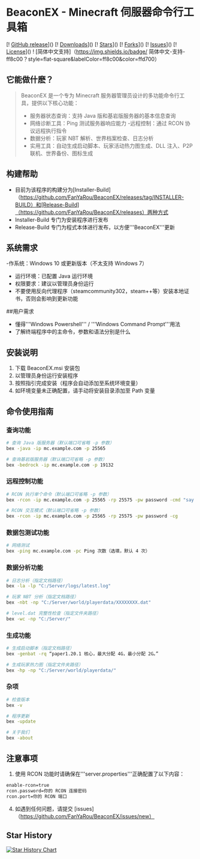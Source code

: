 # BeaconEX - Minecraft 伺服器命令行工具箱

[! [GitHub release](https://img.shields.io/github/v/release/GongSunFangYun/BeaconEX?style=flat-square)]()
[! [Downloads](https://img.shields.io/github/downloads/GongSunFangYun/BeaconEX/total?style=flat-square)]()
[! [Stars](https://img.shields.io/github/stars/GongSunFangYun/BeaconEX?style=flat-square)]()
[! [Forks](https://img.shields.io/github/forks/GongSunFangYun/BeaconEX?style=flat-square)]()
[! [Issues](https://img.shields.io/github/issues/GongSunFangYun/BeaconEX?style=flat-square)]()
[! [License](https://img.shields.io/github/license/GongSunFangYun/BeaconEX?style=flat-square)]()
! [简体中文支持]（https://img.shields.io/badge/ 简体中文-支持-ff8c00？style=flat-square&labelColor=ff8c00&color=ffd700）

## 它能做什麽？

>BeaconEX 是一个专为 Minecraft 服务器管理员设计的多功能命令行工具，提供以下核心功能：
>- 服务器状态查询：支持 Java 版和基岩版服务器的基本信息查询
>- 网络诊断工具：Ping 测试服务器响应能力
>-远程控制：通过 RCON 协议远程执行指令
>- 数据分析：玩家 NBT 解析、世界档案检查、日志分析
>- 实用工具：自动生成启动脚本、玩家活动热力图生成、DLL 注入、P2P 联机、世界备份、图标生成

## 构建帮助

- 目前为该程序的构建分为[Installer-Build]（https://github.com/FanYaRou/BeaconEX/releases/tag/INSTALLER-BUILD）和[Release-Build]（https://github.com/FanYaRou/BeaconEX/releases）两种方式
- Installer-Build 专门为安装程序进行发布
- Release-Build 专门为程式本体进行发布，以方便'''BeaconEX'''更新

## 系统需求

-作系统：Windows 10 或更新版本（不太支持 Windows 7）
- 运行环境：已配置 Java 运行环境
- 权限要求：建议以管理员身份运行
- 不要使用反向代理程序（steamcommunity302，steam++等）安装本地证书，否则会影响到更新功能

##用户需求
- 懂得'''Windows Powershell''' / '''Windows Command Prompt'''用法
- 了解终端程序中的主命令，参数和语法分别是什么

## 安装说明

1. 下载 BeaconEX.msi 安装包
2. 以管理员身份运行安装程序
3. 按照指引完成安装（程序会自动添加至系统环境变量）
4. 如环境变量未正确配置，请手动将安装目录添加至 Path 变量

## 命令使用指南
### 查询功能
```bash
# 查询 Java 版服务器（默认端口可省略 -p 参数）
bex -java -ip mc.example.com -p 25565
```
```bash
# 查询基岩版服务器（默认端口可省略 -p 参数）
bex -bedrock -ip mc.example.com -p 19132
```
### 远程控制功能
```bash
# RCON 执行单个命令（默认端口可省略 -p 参数）
bex -rcon -ip mc.example.com -p 25565 -rp 25575 -pw password -cmd "say Hello"
```
```bash
# RCON 交互模式（默认端口可省略 -p 参数）
bex -rcon -ip mc.example.com -p 25565 -rp 25575 -pw password -cg
```
### 数据包测试功能
```bash
# 网络测试
bex -ping mc.example.com -pc Ping 次数（选填，默认 4 次）
```
### 数据分析功能
```bash
# 日志分析（指定文档路径）
bex -la -lp "C:/Server/logs/latest.log"
```
```bash
# 玩家 NBT 分析（指定文档路径）
bex -nbt -np "C:/Server/world/playerdata/XXXXXXXX.dat"
```
```bash
# level.dat 完整性检查（指定文件夹路径）
bex -wc -np "C:/Server/"
```
### 生成功能
```bash
# 生成启动脚本（指定文档路径）
bex -genbat -rq “paper1.20.1 核心，最大分配 4G，最小分配 2G。”
```
```bash
# 生成玩家热力图（指定文件夹路径）
bex -hp -np "C:/Server/world/playerdata/"
```
### 杂项
```bash
# 检查版本
bex -v
```
```bash
# 程序更新
bex -update
```
```bash
# 关于我们
bex -about
```
## 注意事项

1. 使用 RCON 功能时请确保在'''server.properties'''正确配置了以下内容：
```bash
enable-rcon=true
rcon.password=你的 RCON 连接密码
rcon.port=你的 RCON 端口
```
4. 如遇到任何问题，请提交 [issues]（https://github.com/FanYaRou/BeaconEX/issues/new）

## Star History

<a href="https://www.star-history.com/#GongSunFangYun/BeaconEX&Date">
 <picture>
   <source media="(prefers-color-scheme: dark)" srcset="https://api.star-history.com/svg?repos=GongSunFangYun/BeaconEX&type=Date&theme=dark" />
   <source media="(prefers-color-scheme: light)" srcset="https://api.star-history.com/svg?repos=GongSunFangYun/BeaconEX&type=Date" />
   <img alt="Star History Chart" src="https://api.star-history.com/svg?repos=GongSunFangYun/BeaconEX&type=Date" />
 </picture>
</a>

